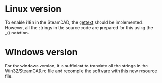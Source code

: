 # Linux version
To enable i18n in the SteamCAD, the [gettext](https://www.gnu.org/software/gettext/) should be implemented.
However, all the strings in the source code are prepared for this using the _() notation.

# Windows version
For the windows version, it is sufficient to translate all the strings in the Win32/SteamCAD.rc file and
recompile the software with this new resource file.

